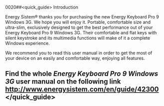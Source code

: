 0020##<quick_guide> Introduction

Energy Sistem® thanks you for purchasing the new Energy Keyboard Pro 9 Windows 3G. We hope you will enjoy it.  Portable, comfortable size and ultra-slim, exclusively designed to get the best performance out of your Energy Keyboard Pro 9 Windows 3G. Their comfortable and flat keys with silent keystroke and its multimedia functions will make of it a complete Windows experience. 


We recommend you to read this user manual in order to get the most of your device on an easily and comfortable way, enjoying all features.


## <unique> Find the whole *Energy Keyboard Pro 9 Windows 3G* user manual on the following link   http://www.energysistem.com/en/guide/42300 </unique> </quick_guide>
